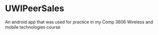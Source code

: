 # UWIPeerSales
An android app that was used for practice in my Comp 3606 Wireless and mobile technologies course
